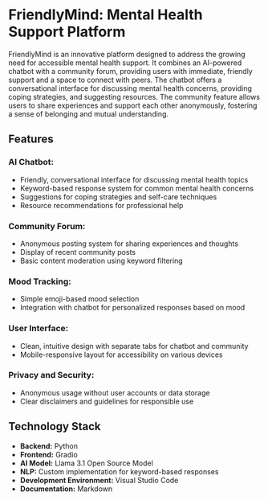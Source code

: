 # FriendlyMind: Mental Health Support Platform

FriendlyMind is an innovative platform designed to address the growing need for accessible mental health support. It combines an AI-powered chatbot with a community forum, providing users with immediate, friendly support and a space to connect with peers. The chatbot offers a conversational interface for discussing mental health concerns, providing coping strategies, and suggesting resources. The community feature allows users to share experiences and support each other anonymously, fostering a sense of belonging and mutual understanding.

## Features

### AI Chatbot:
- Friendly, conversational interface for discussing mental health topics
- Keyword-based response system for common mental health concerns
- Suggestions for coping strategies and self-care techniques
- Resource recommendations for professional help

### Community Forum:
- Anonymous posting system for sharing experiences and thoughts
- Display of recent community posts
- Basic content moderation using keyword filtering

### Mood Tracking:
- Simple emoji-based mood selection
- Integration with chatbot for personalized responses based on mood

### User Interface:
- Clean, intuitive design with separate tabs for chatbot and community
- Mobile-responsive layout for accessibility on various devices

### Privacy and Security:
- Anonymous usage without user accounts or data storage
- Clear disclaimers and guidelines for responsible use

## Technology Stack

- **Backend:** Python
- **Frontend:** Gradio
- **AI Model:** Llama 3.1 Open Source Model
- **NLP:** Custom implementation for keyword-based responses
- **Development Environment:** Visual Studio Code
- **Documentation:** Markdown


